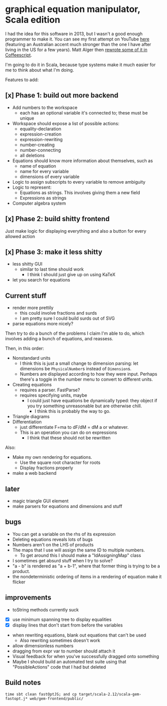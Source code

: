 # graphical equation manipulator, Scala edition

I had the idea for this software in 2013, but I wasn't a good enough programmer to make it. You can see my first attempt
on YouTube [here](https://www.youtube.com/watch?v=16eiGLrX248)
(featuring an Australian accent much stronger than the one I have after living in the US for a few years). Matt Alger then
[rewrote some of it in Coffeescript](https://github.com/MatthewJA/Graphical-Equation-Manipulator).

I'm going to do it in Scala, because type systems make it much easier for me to think about what I'm doing.

Features to add:

## [x] Phase 1: build out more backend

- Add numbers to the workspace
  - each has an optional variable it's connected to; these must be unique
- Workspace should expose a list of possible actions:
  - equality-declaration
  - expression-creation
  - expression-rewriting
  - number-creating
  - number-connecting
  - all deletions
- Equations should know more information about themselves, such as
  - name of equation
  - name for every variable
  - dimensions of every variable
- Logic to assign subscripts to every variable to remove ambiguity
- Logic to represent:
  - Equations as strings. This involves giving them a new field
  - Expressions as strings
- Computer algebra system

## [x] Phase 2: build shitty frontend

Just make logic for displaying everything and also a button for every allowed action


## [x] Phase 3: make it less shitty

- less shitty GUI
  - similar to last time should work
    - I think I should just give up on using KaTeX
- let you search for equations

## Current stuff

- render more prettily
  - this could involve fractions and surds
  - I am pretty sure I could build surds out of SVG
- parse equations more nicely?

Then try to do a bunch of the problems I claim I'm able to do, which involves adding a bunch of equations, and reassess.

Then, in this order:

- Nonstandard units
  - I think this is just a small change to dimension parsing: let dimensions be `PhysicalNumber`s instead of `Dimension`s.
  - Numbers are displayed according to how they were input. Perhaps there's a toggle in the number menu to convert to different units.
- Creating equations
  - requires a parser. FastParse?
  - requires specifying units, maybe
    - I could just have equations be dynamically typed: they object if you try something unreasonable but are otherwise chill.
      - I think this is probably the way to go.
- Triangle diagrams
- Differentiation
  - just differentiate F=ma to dF/dM = dM a or whatever.
  - This is an operation you can do on expressions
    - I think that these should not be rewritten

Also:

- Make my own rendering for equations.
  - Use the square root character for roots
  - Display fractions properly
- make a web backend

## later

- magic triangle GUI element
- make parsers for equations and dimensions and stuff

## bugs

- You can get a variable on the rhs of its expression
- Deleting equations reveals lots of bugs
- Numbers aren't on the LHS of products
- The maps that I use will assign the same ID to multiple numbers.
    - To get around this I should make a "IdAssigningMap" class
- I sometimes get absurd stuff when I try to solve?
- "a - b" is rendered as "a + b-1", where that former thing is trying to be a product.
- the nondeterministic ordering of items in a rendering of equation make it flicker


## improvements

- toString methods currently suck
- [x] use minimum spanning tree to display equalities
- [x] display lines that don't start from before the variables
- when rewriting equations, blank out equations that can't be used
  - Also rewriting sometimes doesn't work
- allow dimensionless numbers
- dragging from expr var to number should attach it
- Visual feedback for when you've successfully dragged onto something
- Maybe I should build an automated test suite using that "PossibleActions" code that I had but deleted

## Build notes

    time sbt clean fastOptJS; and cp target/scala-2.12/scala-gem-fastopt.j* web/gem-frontend/public/

